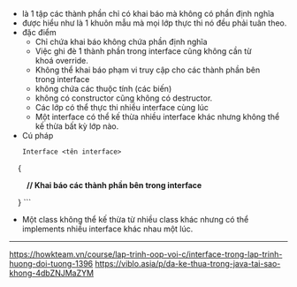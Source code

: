 - là 1 tập các thành phần chỉ có khai báo mà không có phần định nghĩa 
- được hiểu như là 1 khuôn mẫu mà mọi lớp thực thi nó đều phải tuân theo.
- đặc điểm
	- Chỉ chứa khai báo không chứa phần định nghĩa
	- Việc ghi đè 1 thành phần trong interface cũng không cần từ khoá override.
	- Không thể khai báo phạm vi truy cập cho các thành phần bên trong interface
	- không chứa các thuộc tính (các biến)
	- không có constructor cũng không có destructor.
	- Các lớp có thể thực thi nhiều interface cùng lúc
	- Một interface có thể kế thừa nhiều interface khác nhưng không thể kế thừa bất kỳ lớp nào.
- Cú pháp
	```
	Interface <tên interface>

    {

        **// Khai báo các thành phần bên trong interface**

    }
	```

- Một class không thể kế thừa từ nhiều class khác nhưng có thể implements nhiều interface khác nhau một lúc.





----
https://howkteam.vn/course/lap-trinh-oop-voi-c/interface-trong-lap-trinh-huong-doi-tuong-1396
https://viblo.asia/p/da-ke-thua-trong-java-tai-sao-khong-4dbZNJMaZYM

